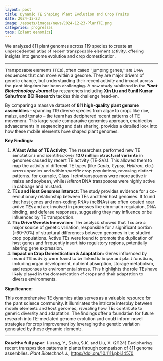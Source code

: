 ```yaml
---
layout: post
title: Dynamic TE Shaping Plant Evolution and Crop Traits
date: 2024-12-23
image: /assets/images/news/2024-12-23-PlantTE.png
categories: progresses
tags: [plant genomics]
---
```



We analyzed 811 plant genomes across 119 species to create an unprecedented atlas of recent transposable element activity, offering insights into genome evolution and crop domestication.

---


Transposable elements (TEs), often called "jumping genes," are DNA sequences that can move within a genome. They are major drivers of genetic change, but understanding their recent activity and impact across the plant kingdom has been challenging. A new study published in the ***Plant Biotechnology Journal*** by researchers including **Xin Liu and Sunil Kumar Sahu from BGI Research** tackles this challenge head-on.

By comparing a massive dataset of **811 high-quality plant genome assemblies** – spanning 119 diverse species from algae to crops like rice, maize, and tomato – the team has deciphered recent patterns of TE movement. This large-scale comparative genomics approach, enabled by advancements in sequencing and data sharing, provides a detailed look into how these mobile elements have shaped plant genomes.

**Key Findings:**

1.  **A Vast Atlas of TE Activity:** The researchers performed new TE annotations and identified over **13.8 million structural variants** in genomes caused by recent TE activity (TE-SVs). This allowed them to map the activity of different TE types (like *Copia*, *Gypsy*, *Helitron*, etc.) across species and within specific crop populations, revealing distinct patterns. For example, Class I retrotransposons were more active in maize and soybean, while *Helitron* DNA transposons were highly active in cabbage and mustard.
2.  **TEs and Host Genomes Interact:** The study provides evidence for a co-evolutionary relationship between TEs and their host genomes. It found that host genes and non-coding RNAs (ncRNAs) are often located near active TEs and are involved in processes like chromatin regulation, DNA binding, and defense responses, suggesting they may influence or be influenced by TE transposition.
3.  **TEs Drive Genetic Innovation:** The analysis showed that TEs are a major source of genetic variation, responsible for a significant portion (~60-70%) of structural differences between genomes in the studied crop populations. Active TEs were found to promote the duplication of host genes and frequently insert into regulatory regions, potentially altering gene expression.
4.  **Impact on Crop Domestication & Adaptation:** Genes influenced by recent TE activity were found to be linked to important plant functions, including organ development, nutrient absorption, storage metabolism, and responses to environmental stress. This highlights the role TEs have likely played in the domestication of crops and their adaptation to diverse environments.

**Significance:**

This comprehensive TE dynamics atlas serves as a valuable resource for the plant science community. It illuminates the intricate interplay between mobile elements and host genomes, revealing how TEs contribute to genetic diversity and adaptation. The findings offer a foundation for future research into TE-mediated genome evolution and could inform novel strategies for crop improvement by leveraging the genetic variation generated by these dynamic elements.

---

**Read the full paper:** Huang, Y., Sahu, S.K. and Liu, X. (2024) Deciphering recent transposition patterns in plants through comparison of 811 genome assemblies. *Plant Biotechnol. J.*, https://doi.org/10.1111/pbi.14570